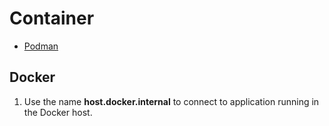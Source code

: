 # Container

- [Podman](https://podman.io/)

## Docker

1. Use the name **host.docker.internal** to connect to application running in the Docker host.